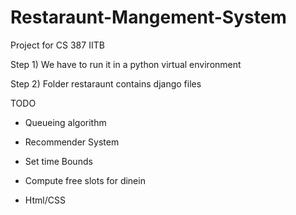 # Restaraunt-Mangement-System
Project for CS 387 IITB


Step 1)
We have to run it in a python virtual environment

Step 2)
Folder restaraunt contains django files


TODO


- Queueing algorithm

- Recommender System

- Set time Bounds

- Compute free slots for dinein 

- Html/CSS